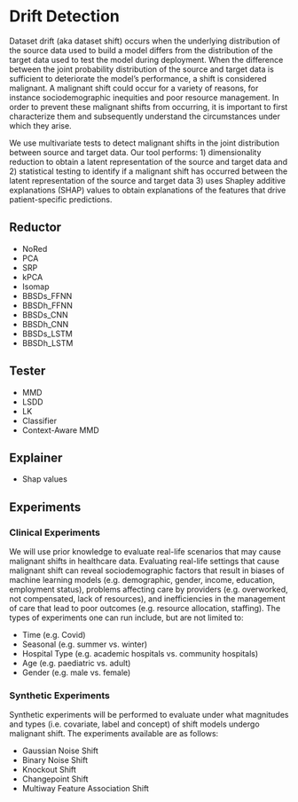 # Drift Detection

Dataset drift (aka dataset shift) occurs when the underlying distribution of the source data used to build a model differs from the distribution of the target data used to test the model during deployment. When the difference between the joint probability distribution of the source and target data is sufficient to deteriorate the model’s performance, a shift is considered malignant. A malignant shift could occur for a variety of reasons, for instance sociodemographic inequities and poor resource management. In order to prevent these malignant shifts from occurring, it is important to first characterize them and subsequently understand the circumstances under which they arise.

We use multivariate tests to detect malignant shifts in the joint distribution between source and target data. Our tool performs: 1) dimensionality reduction to obtain a latent representation of the source and target data and 2) statistical testing to identify if a malignant shift has occurred between the latent representation of the source and target data 3) uses Shapley additive explanations (SHAP) values to obtain explanations of the features that drive patient-specific predictions.

## Reductor

- NoRed
- PCA
- SRP
- kPCA
- Isomap
- BBSDs_FFNN
- BBSDh_FFNN
- BBSDs_CNN
- BBSDh_CNN
- BBSDs_LSTM
- BBSDh_LSTM

## Tester

- MMD
- LSDD
- LK
- Classifier
- Context-Aware MMD

## Explainer

- Shap values

## Experiments

### Clinical Experiments

We will use prior knowledge to evaluate real-life scenarios that may cause malignant shifts in healthcare data. Evaluating real-life settings that cause malignant shift can reveal sociodemographic factors that result in biases of machine learning models (e.g. demographic, gender, income, education, employment status), problems affecting care by providers (e.g. overworked, not compensated, lack of resources), and inefficiencies in the management of care that lead to poor outcomes (e.g. resource allocation, staffing). The types of experiments one can run include, but are not limited to:

- Time (e.g. Covid)
- Seasonal (e.g. summer vs. winter)
- Hospital Type (e.g. academic hospitals vs. community hospitals)
- Age (e.g. paediatric vs. adult)
- Gender (e.g. male vs. female)

### Synthetic Experiments

Synthetic experiments will be performed to evaluate under what magnitudes and types (i.e. covariate, label and concept) of shift models undergo malignant shift. The experiments available are as follows:

- Gaussian Noise Shift
- Binary Noise Shift
- Knockout Shift
- Changepoint Shift
- Multiway Feature Association Shift
